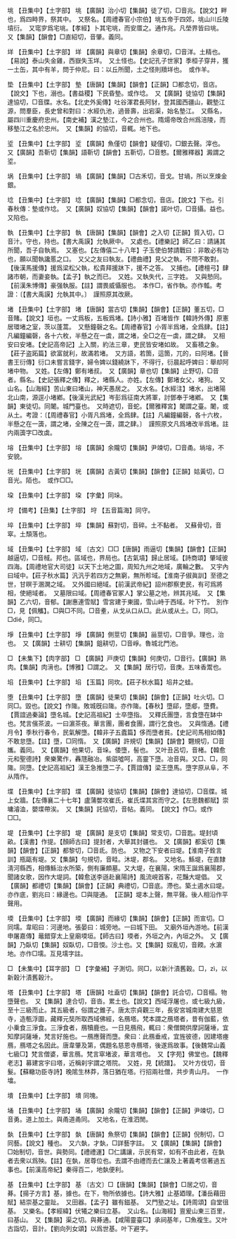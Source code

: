 <!-- { "loadSidebar": true } -->
垗	【丑集中】【土字部】	垗	【廣韻】治小切【集韻】徒了切，□音兆。【說文】畔也，爲四畤界，祭其中。　又祭名。【周禮春官小宗伯】垗五帝于四郊，垗山川丘陵墳衍。　又窀穸爲宅垗。【孝經】卜其宅垗，而安厝之。通作兆。凡塋界皆曰垗。　又【集韻】【韻會】□直紹切，音肇。義同。

垟	【丑集中】【土字部】	垟	【廣韻】與章切【集韻】余章切，□音洋。土精也。【易說】泰山失金雞，西嶽失玉垟。　又土怪也。【史記孔子世家】季桓子穿井，獲一土缶，其中有羊，問于仲尼。曰：以丘所聞，土之怪則羵垟也。　或作羊。

垫	【丑集中】【土字部】	墊	【唐韻】【集韻】【韻會】【正韻】□都念切，音店。【說文】下也，溺也。【書益稷】下民昏墊。或作埝。　又【廣韻】徒協切【集韻】達協切，□音牒。水名。【北史外奚傳】吐谷渾君長阿豺，登其國西疆山，觀墊江源，問羣臣，長史曾和對曰：水經仇池，過晉壽，出宕渠，始名墊江。　又縣名，屬四川重慶府忠州。【南史補】漢之墊江，今之合州也。隋煬帝攺合州爲涪陵，而移墊江之名於忠州。　又【集韻】的協切，音輒。地下也。

垽	【丑集中】【土字部】	垽	【廣韻】魚僅切【韻會】疑僅切，□銀去聲。滓也。　又【廣韻】吾靳切【集韻】語靳切【韻會】五靳切，□音憗。【爾雅釋器】澱謂之垽。

埚	【丑集中】【土字部】	堝	【廣韻】【集韻】□古禾切，音戈。甘堝，所以烹煉金銀。

埝	【丑集中】【土字部】	埝	【廣韻】【集韻】□都念切，音店。【說文】下也。引春秋傳：墊或作埝。　又【廣韻】奴協切【集韻】【韻會】諾叶切，□音攝。益也。又陷也。

執	【丑集中】【土字部】	執	【唐韻】【集韻】【韻會】之入切【正韻】質入切，□音汁。守也，持也。【書大禹謨】允執厥中。　又處也。【禮樂記】師乙曰：請誦其所聞，吾子自執焉。　又塞也。【左傳僖二十八年】子玉使伯棼請戰曰：非敢必有功也，願以聞執讒慝之口。　又父之友曰執友。【禮曲禮】見父之執，不問不敢對。【後漢馬援傳】援爲梁松父執，松貴拜援牀下，援不之答。　又捕也。【禮檀弓】肆諸市朝，而妻妾執。【孟子】執之而已。　又姓。又執失代，三字姓。　又與慹同。【前漢朱博傳】豪强執服。【註】謂畏威懾服也。　本作□，省作執。亦作瓡。考證：〔【書大禹謨】允執其中。〕　謹照原其改厥。 

堵	【丑集中】【土字部】	堵	【唐韻】當古切【集韻】【韻會】【正韻】董五切，□音賭。【說文】垣也。一丈爲板，五板爲堵。【詩小雅】百堵皆作【韓詩外傳】原憲居環堵之室，茨以蓬蒿。　又懸鐘磬之名。【周禮春官】小胥半爲堵，全爲肆。【註】凡編鐘編磬，各十六枚，半懸之在一虡，謂之堵，全□之在一虡，謂之肆。　又相安曰安堵。【史記高帝記】上入關，約法三章，吏民皆安堵如故。　又畜積之象。【莊子盗跖篇】欲富就利，故滿若堵。　又方語，若箇，這箇，兀的，曰阿堵。【晉書王衍傳】衍口未嘗言錢字，婦令婢以錢繞牀下，不得行，衍晨起呼婢曰：舉却阿堵中物。　又姓。【左傳】鄭有堵叔。　又【廣韻】章也切【集韻】止野切，□音者。縣名。【史記張釋之傳】釋之，堵縣人。亦姓。【左傳】鄭堵女父，堵狗。　又山名。【山海經】苦山東曰堵山，神天愚居之。　又水名。【水經注】堵水，出堵陽北山南，源逕小堵鄕。【後漢光武紀】岑彭爲征南大將軍，討鄧奉于堵鄕。　又【集韻】東徒切。同闍。城門臺也。　又時遮切，音蛇。【爾雅釋宮】闍謂之臺。闍，或从土。考證：〔【周禮春官】小胥凡爲堵，全爲肆。【註】凡編鐘編磬，各十六枚，半懸之在一簴，謂之堵，全陳之在一簴，謂之肆。〕　謹照原文凡爲堵改半爲堵。註内兩簴字□改虡。 

塎	【丑集中】【土字部】	塎	【廣韻】余隴切【集韻】尹竦切，□音甬。埫塎，不安貌。

垙	【丑集中】【土字部】	垙	【廣韻】古黃切【集韻】【韻會】【正韻】姑黃切，□音光。陌也。　或作□□。

垜	【丑集中】【土字部】	垜	【字彙】同垛。

垨	【備考】【丑集】【土字部】	垨	【五音篇海】同守。

埣	【丑集中】【土字部】	埣	【集韻】蘇對切，音碎。土不黏者。　又蘇骨切，音窣。土頹落也。

域	【丑集中】【土字部】	域	〔古文〕□□【唐韻】雨逼切【集韻】【韻會】【正韻】越逼切，□音棫。邦也。區域也，界局也。【古氣墳】歸止居域。【詩商頌】肇域彼四海。【周禮地官大司徒】以天下土地之圖，周知九州之地域，廣輪之數。　又宇內曰域中。【莊子秋水篇】汎汎乎若四方之無窮，無所畛域。【淮南子俶眞訓】至德之世，甘暝于溷澖之域。　又外國曰絕域。【前漢武帝紀】詔州郡察吏民，有可爲將相，使絕域者。　又墓限曰域。【周禮春官冢人】掌公墓之地，辨其兆域。　又【集韻】乙六切，音郁。【謝惠連雪賦】雪宮建于東國，雪山峙于西域。叶下竹。　別作□，見【佩觿】。□與□不同。□音耊，从戈从口从□。此从或从土。□，同□。□dié，同□。

埩	【丑集中】【土字部】	埩	【廣韻】側莖切【集韻】甾莖切，□音爭。理也，治也。　又【廣韻】士耕切【集韻】鉏耕切，□音崢。魯城北門池。

□	【未集下】【肉字部】	□	【廣韻】戸庚切【集韻】何庚切，□音行。【廣韻】熟肉。【集韻】肉湇也。【博雅】□謂之。　又【集韻】居行切，音庚。五味香鬻也。

埳	【丑集中】【土字部】	埳	【玉篇】同坎。【莊子秋水篇】埳井之蛙。

堕	【丑集中】【土字部】	墮	【廣韻】徒果切【集韻】【韻會】【正韻】吐火切。□同□。毀也。【說文】作隓。敗城旣曰隓。亦作隓。【春秋】墮郈，墮郕，墮費。【賈誼過秦論】墮名城。【史記高祖紀】士卒墮指。　又釋氏團墮，言食墮在缽中也。梵言儐茶波。一曰濵茶夜。華言團，團者食團，謂行乞食也。　又與惰通。【禮月令】季秋行春令，民氣解墮。【韓非子五蠹篇】侈而墮者貧。【史記司馬相如傳】不敢怠墮。【註】墮，□同惰。　又【廣韻】許規切【集韻】【韻會】翾規切，□音孈。義同。　又【廣韻】他果切，音垛。倭墮，髻也。　又叶丑呂切，音楮。【韓愈元和聖德詩】衆樂驚作，轟豗融冶。紫燄噓呵，高靈下墮。冶音與。又□、□，同隓。同墮。【史記高祖紀】漢王急推墮二子。【賈誼傳】梁王墮馬。墮字原从阜，不从隋作。

堞	【丑集中】【土字部】	堞	【廣韻】徒協切【集韻】【韻會】達協切，□音牒。城上女牆。【左傳襄二十七年】盧蒲嫳攻崔氏，崔氏堞其宮而守之。【左思魏都賦】崇墉濬洫，嬰堞帶涘。　又【集韻】託協切，音帖。義同。　【說文】作□。或作□□。

堤	【丑集中】【土字部】	堤	【廣韻】是支切【集韻】常支切，□音匙。堤封頃畝。【漢書】作提。【顏師古曰】提封者，大舉其封疆也。　又【廣韻】都奚切【集韻】【韻會】【正韻】都黎切，□音氐。防也。　又物之下安者曰堤。【淮南子銓言訓】瓶甌有堤。又【集韻】勻規切，音畦。沐堤，郡名。　又地名。鯀堤，在直隸淸河縣西，相傳鯀治水所築，側有廉頗墓。又大堤，在襄陽，宋隋王誕爲襄陽郡，聞諸女歌，因作大堤詞。【韓愈送李遜赴襄陽詩】風流峴首客，花豔大堤倡。　又【廣韻】都禮切【集韻】【韻會】【正韻】典禮切，□音底。滯也。築土遏水曰堤。亦作底，劉兆曰：緣邊也。□與隄通。　【正韻】堤本上聲，無平聲。後人相沿作平聲用。

堧	【丑集中】【土字部】	堧	【廣韻】而緣切【集韻】【韻會】【正韻】而宣切。□同壖。韋昭曰：河邊地。張晏曰：城旁地。一曰城下田。　又廟外垣內游地。【前漢申屠嘉傳】鼂錯穿太上皇廟堧垣。【師古曰】堧者，外垣之內，內垣之外。　又【廣韻】乃臥切【集韻】奴臥切，□音愞。沙土也。又【集韻】奴亂切，音餪。水濵地。亦作□壖。互見壖字註。

□	【未集中】【耳字部】	□	【字彙補】子測切。同□，以新汁漬舊穀。□，zì，以新穀汁漬舊穀汁。

塔	【丑集中】【土字部】	塔	【唐韻】吐盍切【集韻】【韻會】託合切，□音榻。物墮聲也。　又【集韻】達合切，音沓。累土也。【說文】西域浮屠也，或七級九級，至十三級而止。其五級者，俗謂之錐子。唐太宗貞觀三年，長安宮城南建大慈恩寺，造甎浮圖，藏釋元奘所取西域佛經，名鴈塔。梵本謂之鴈塔者，昔有伽藍，依小乗食三淨食。三淨食者，鴈犢鹿也。一日見鴈飛，輒曰：衆僧闕供摩訶薩埵，宜知摩訶薩埵，梵言好施也。一鴈應聲而墮。衆曰：此鴈垂戒，宜旌彼德，因建塔瘞鴈，鴈塔之名因此。唐韋肇及第，偶題名慈恩寺鴈塔，後遂爲故事。【後魏常山義七級□】梵言僧婆，華言鴈。梵言窣堵波，華言塔也。　又【字苑】佛堂也。【魏釋老志】募建宮宇曰塔，近稱刹宇謂之塔院。　又姓，見【統譜】。　又叶方伐切，音髮。【蘇轍功臣寺詩】晚隂生林莽，落日猶在塔。行招兩社僧，共步靑山月。　一作墖。

墤	【丑集中】【土字部】	墤	同塊。

埇	【丑集中】【土字部】	埇	【廣韻】余隴切【集韻】【韻會】【正韻】尹竦切，□音勇。道上加土。與甬道甬同。　又地名，在淮泗閒。

埶	【丑集中】【土字部】	埶	【唐韻】魚祭切【集韻】【韻會】【正韻】倪制切，□同藝。【說文】種也。　又六埶，才埶，□詳藝字註。　又【廣韻】【集韻】【韻會】□始制切，音世。與勢同。【禮禮運】□仁講讓，示民有常，如有不由此者，在埶者去衆以爲殃。【註】在埶，居尊位也。去謂不由禮而去仁讓及上著義考信著過五事也。【前漢高帝紀】秦得百二，地埶便利。

基	【丑集中】【土字部】	基	〔古文〕□【唐韻】【集韻】【韻會】□居之切，音朞。【揚子方言】基，據也。在下，物所依據也。【詩大雅】止基廼理。【潘岳藉田賦】結崇基之靈趾。　又田器。【孟子】雖有鎡基。　又門塾之址。【詩周頌】自堂徂基。　又樂名。【孝經緯】伏犧之樂曰立基。　又山名。【山海經】亶爰山東三百里，曰基山。　又【集韻】渠之切。與朞通。【咸陽靈臺□】承祠基年，□魚複生。又叶古詣切，音計。【劉向列女頌】以爲世基。叶下避字。

